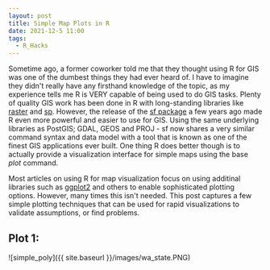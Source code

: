 ```yaml
---
layout: post
title: Simple Map Plots in R
date: 2021-12-5 11:00
tags:
  - R_Hacks
---
```


Sometime ago, a former coworker told me that they thought using R for GIS was one of the dumbest things they had ever heard of.  I have to imagine they didn't really have any firsthand knowledge of the topic, as my experience tells me R is VERY capable of being used to do GIS tasks.  Plenty of quality GIS work has been done in R with long-standing libraries like [raster](https://cran.r-project.org/web/packages/raster/index.html) and [sp](https://cran.r-project.org/web/packages/sp/index.html).  However, the release of the [sf package](https://cran.r-project.org/web/packages/sf/index.html) a few years ago made R even more powerful and easier to use for GIS.  Using the same underlying libraries as PostGIS; GDAL, GEOS and PROJ - sf now shares a very similar command syntax and data model with a tool that is known as one of the finest GIS applications ever built.  One thing R does better though is to actually provide a visualization interface for simple maps using the base _plot_ command.

Most articles on using R for map visualization focus on using additinal libraries such as [ggplot2](https://r-spatial.org/r/2018/10/25/ggplot2-sf.html) and others to enable sophisticated plotting options.  However, many times this isn't needed.  This post captures a few simple plotting techniques that can be used for rapid visualizations to validate assumptions, or find problems.

## Plot 1:

![simple_poly]({{ site.baseurl }}/images/wa_state.PNG)

